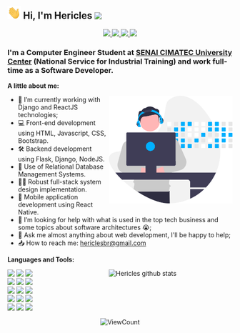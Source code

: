 

## <img src="https://raw.githubusercontent.com/ABSphreak/ABSphreak/master/gifs/Hi.gif" width="30px"> Hi, I'm Hericles <img src="https://emojis.slackmojis.com/emojis/images/1531849430/4246/blob-sunglasses.gif?1531849430" width="30px">

<p align="center">
  <a href="https://www.linkedin.com/in/hericlesrocha/">
    <img src="https://img.shields.io/badge/linkedin-%230077B5.svg?&style=for-the-badge&logo=linkedin&logoColor=white" height=25>
  </a>
  <a href="https://www.instagram.com/hericlesbitencourt/">
    <img src="https://img.shields.io/badge/instagram-%23E4405F.svg?&style=for-the-badge&logo=instagram&logoColor=white" height=25>
  </a>
  <a href="mailto:hericles.rocha@live.com">
    <img src="https://img.shields.io/badge/Microsoft_Outlook-0078D4?style=for-the-badge&logo=microsoft-outlook&logoColor=white" height=25>
  </a>
  <a href="mailto:hericlesbr@gmail.com">
    <img src="https://img.shields.io/badge/Gmail-D14836?style=for-the-badge&logo=gmail&logoColor=white" height=25>
  </a>
</p>

### I'm a Computer Engineer Student at <a href="http://www.senaicimatec.com.br/en/">SENAI CIMATEC University Center</a> (National Service for Industrial Training) and work full-time as a Software Developer.

<!-- Talking about you -->
**A little about me:**

<!-- Any image aligned to the right. Beware the width -->
<img width="55%" align="right" alt="Github" src="https://raw.githubusercontent.com/hericlesbitencourt/hericlesbitencourt/61c2fd4c0e2dbcf879e2ef5538c14c25db67dc9a/undraw_developer_activity.svg" />

- 🌱 I’m currently working with Django and ReactJS technologies;
- 💻 Front-end development using HTML, Javascript, CSS, Bootstrap.
- 🛠️ Backend development using Flask, Django, NodeJS.
- 💾 Use of Relational Database Management Systems.
- 👨‍💻 Robust full-stack system design implementation.
- 📳 Mobile application development using React Native.
- 🤔 I’m looking for help with what is used in the top tech business and some topics about software architectures 😭;
- 💬 Ask me almost anything about web development, I'll be happy to help;
- 📥 How to reach me: hericlesbr@gmail.com

**Languages and Tools:** 

<p>
  <a href="https://github.com/hericlesbitencourt/">
    <img width="55%" align="right" alt="Hericles github stats" src="https://github-readme-stats.vercel.app/api?username=hericlesbitencourt&show_icons=true&hide_border=true" />
  </a>


  <code><img width="10%" src="https://www.vectorlogo.zone/logos/python/python-ar21.svg"></code>
  <code><img width="10%" src="https://www.vectorlogo.zone/logos/javascript/javascript-ar21.svg"></code>
  <code><img width="10%" src="https://www.vectorlogo.zone/logos/golang/golang-ar21.svg"></code>
  <br />
  <code><img width="10%" src="https://www.vectorlogo.zone/logos/djangoproject/djangoproject-ar21.svg"></code>
  <code><img width="10%" src="https://www.vectorlogo.zone/logos/pocoo_flask/pocoo_flask-ar21.svg"></code>
  <code><img width="10%" src="https://www.vectorlogo.zone/logos/nodejs/nodejs-ar21.svg"></code>
  <br />
  <code><img width="10%" src="https://www.vectorlogo.zone/logos/reactjs/reactjs-ar21.svg"></code>
  <code><img width="10%" src="https://www.vectorlogo.zone/logos/angular/angular-ar21.svg"></code>
  <code><img width="10%" src="https://www.vectorlogo.zone/logos/vuejs/vuejs-ar21.svg"></code>
  <br />
  <code><img width="10%" src="https://www.vectorlogo.zone/logos/mysql/mysql-ar21.svg"></code>
  <code><img width="10%" src="https://www.vectorlogo.zone/logos/postgresql/postgresql-ar21.svg"></code>
  <code><img width="10%" src="https://www.vectorlogo.zone/logos/firebase/firebase-ar21.svg"></code>
  <br />
  <code><img width="10%" src="https://www.vectorlogo.zone/logos/git-scm/git-scm-ar21.svg"></code>
  <code><img width="10%" src="https://www.vectorlogo.zone/logos/yaml/yaml-ar21.svg"></code>
  <code><img width="10%" src="https://www.vectorlogo.zone/logos/gnu_bash/gnu_bash-ar21.svg"></code>
</p>

<p align="center">
  <img alt="ViewCount" src="https://visitor-badge.glitch.me/badge?page_id=hericlesbitencourt" />
</p>


